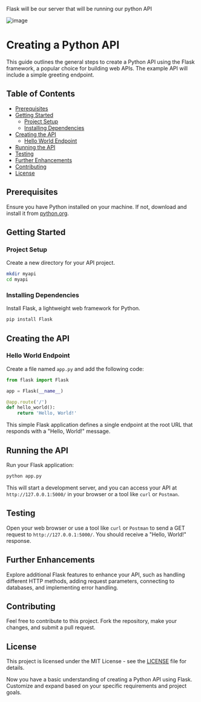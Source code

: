 Flask  will be our server that will be running our python API


![image](https://github.com/aadarsh-nagrath/python_projects/assets/92307537/153fcf3b-73b4-4252-9c7e-7bd92def1781)


# Creating a Python API

This guide outlines the general steps to create a Python API using the Flask framework, a popular choice for building web APIs. The example API will include a simple greeting endpoint.

## Table of Contents
- [Prerequisites](#prerequisites)
- [Getting Started](#getting-started)
  - [Project Setup](#project-setup)
  - [Installing Dependencies](#installing-dependencies)
- [Creating the API](#creating-the-api)
  - [Hello World Endpoint](#hello-world-endpoint)
- [Running the API](#running-the-api)
- [Testing](#testing)
- [Further Enhancements](#further-enhancements)
- [Contributing](#contributing)
- [License](#license)

## Prerequisites

Ensure you have Python installed on your machine. If not, download and install it from [python.org](https://www.python.org/).

## Getting Started

### Project Setup

Create a new directory for your API project.

```bash
mkdir myapi
cd myapi
```

### Installing Dependencies

Install Flask, a lightweight web framework for Python.

```bash
pip install Flask
```

## Creating the API

### Hello World Endpoint

Create a file named `app.py` and add the following code:

```python
from flask import Flask

app = Flask(__name__)

@app.route('/')
def hello_world():
    return 'Hello, World!'
```

This simple Flask application defines a single endpoint at the root URL that responds with a "Hello, World!" message.

## Running the API

Run your Flask application:

```bash
python app.py
```

This will start a development server, and you can access your API at `http://127.0.0.1:5000/` in your browser or a tool like `curl` or `Postman`.

## Testing

Open your web browser or use a tool like `curl` or `Postman` to send a GET request to `http://127.0.0.1:5000/`. You should receive a "Hello, World!" response.

## Further Enhancements

Explore additional Flask features to enhance your API, such as handling different HTTP methods, adding request parameters, connecting to databases, and implementing error handling.

## Contributing

Feel free to contribute to this project. Fork the repository, make your changes, and submit a pull request.

## License

This project is licensed under the MIT License - see the [LICENSE](LICENSE) file for details.

Now you have a basic understanding of creating a Python API using Flask. Customize and expand based on your specific requirements and project goals.
